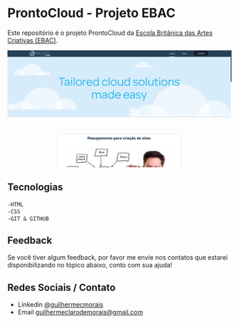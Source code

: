 
# ProntoCloud - Projeto EBAC

Este repositório é o projeto ProntoCloud da [Escola Britânica das Artes Criativas (EBAC)](https://ebaconline.com.br/).


![preview](./images/preview.png)

## Tecnologias

    -HTML
    -CSS
    -GIT & GITHUB


## Feedback

Se você tiver algum feedback, por favor me envie nos contatos que estarei disponibilizando no tópico abaixo, conto com sua ajuda!


## Redes Sociais / Contato

- Linkedin [@guilhermecmorais](https://www.linkedin.com/in/guilhermecmorais/)
- Email guilhermeclarodemorais@gmail.com
